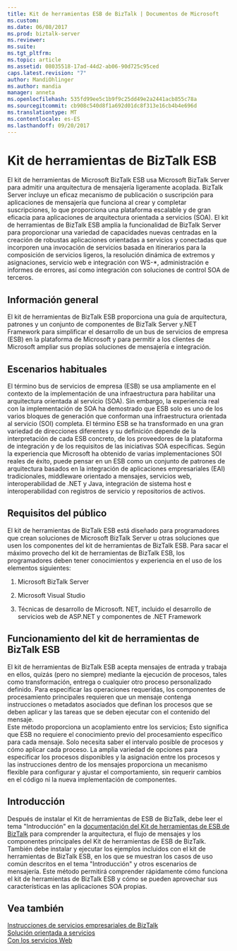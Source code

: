 ```yaml
---
title: Kit de herramientas ESB de BizTalk | Documentos de Microsoft
ms.custom: 
ms.date: 06/08/2017
ms.prod: biztalk-server
ms.reviewer: 
ms.suite: 
ms.tgt_pltfrm: 
ms.topic: article
ms.assetid: 08035518-17ad-44d2-ab06-90d725c95ced
caps.latest.revision: "7"
author: MandiOhlinger
ms.author: mandia
manager: anneta
ms.openlocfilehash: 535fd99ee5c1b9f9c25dd49e2a2441acb855c78a
ms.sourcegitcommit: cb908c540d8f1a692d01dc8f313e16cb4b4e696d
ms.translationtype: MT
ms.contentlocale: es-ES
ms.lasthandoff: 09/20/2017
---
```

# <a name="biztalk-esb-toolkit"></a>Kit de herramientas de BizTalk ESB
El kit de herramientas de Microsoft BizTalk ESB usa Microsoft BizTalk Server para admitir una arquitectura de mensajería ligeramente acoplada. BizTalk Server incluye un eficaz mecanismo de publicación o suscripción para aplicaciones de mensajería que funciona al crear y completar suscripciones, lo que proporciona una plataforma escalable y de gran eficacia para aplicaciones de arquitectura orientada a servicios (SOA). El kit de herramientas de BizTalk ESB amplía la funcionalidad de BizTalk Server para proporcionar una variedad de capacidades nuevas centradas en la creación de robustas aplicaciones orientadas a servicios y conectadas que incorporen una invocación de servicios basada en itinerarios para la composición de servicios ligeros, la resolución dinámica de extremos y asignaciones, servicio web e integración con WS-*, administración e informes de errores, así como integración con soluciones de control SOA de terceros.  
  
## <a name="overview"></a>Información general  
 El kit de herramientas de BizTalk ESB proporciona una guía de arquitectura, patrones y un conjunto de componentes de BizTalk Server y.NET Framework para simplificar el desarrollo de un bus de servicios de empresa (ESB) en la plataforma de Microsoft y para permitir a los clientes de Microsoft ampliar sus propias soluciones de mensajería e integración.  
  
## <a name="common-scenarios"></a>Escenarios habituales  
 El término bus de servicios de empresa (ESB) se usa ampliamente en el contexto de la implementación de una infraestructura para habilitar una arquitectura orientada al servicio (SOA). Sin embargo, la experiencia real con la implementación de SOA ha demostrado que ESB solo es uno de los varios bloques de generación que conforman una infraestructura orientada al servicio (SOI) completa. El término ESB se ha transformado en una gran variedad de direcciones diferentes y su definición depende de la interpretación de cada ESB concreto, de los proveedores de la plataforma de integración y de los requisitos de las iniciativas SOA específicas. Según la experiencia que Microsoft ha obtenido de varias implementaciones SOI reales de éxito, puede pensar en un ESB como un conjunto de patrones de arquitectura basados en la integración de aplicaciones empresariales (EAI) tradicionales, middleware orientado a mensajes, servicios web, interoperabilidad de .NET y Java, integración de sistema host e interoperabilidad con registros de servicio y repositorios de activos.  
  
## <a name="audience-requirements"></a>Requisitos del público  
 El kit de herramientas de BizTalk ESB está diseñado para programadores que crean soluciones de Microsoft BizTalk Server u otras soluciones que usen los componentes del kit de herramientas de BizTalk ESB. Para sacar el máximo provecho del kit de herramientas de BizTalk ESB, los programadores deben tener conocimientos y experiencia en el uso de los elementos siguientes:  
  
1.  Microsoft BizTalk Server  
  
2.  Microsoft Visual Studio  
  
3.  Técnicas de desarrollo de Microsoft. NET, incluido el desarrollo de servicios web de ASP.NET y componentes de .NET Framework  
  
## <a name="how-the-biztalk-esb-toolkit-works"></a>Funcionamiento del kit de herramientas de BizTalk ESB  
 El kit de herramientas de BizTalk ESB acepta mensajes de entrada y trabaja en ellos, quizás (pero no siempre) mediante la ejecución de procesos, tales como transformación, entrega o cualquier otro proceso personalizado definido. Para especificar las operaciones requeridas, los componentes de procesamiento principales requieren que un mensaje contenga instrucciones o metadatos asociados que definan los procesos que se deben aplicar y las tareas que se deben ejecutar con el contenido del mensaje.   
Este método proporciona un acoplamiento entre los servicios; Esto significa que ESB no requiere el conocimiento previo del procesamiento específico para cada mensaje. Solo necesita saber el intervalo posible de procesos y cómo aplicar cada proceso. La amplia variedad de opciones para especificar los procesos disponibles y la asignación entre los procesos y las instrucciones dentro de los mensajes proporciona un mecanismo flexible para configurar y ajustar el comportamiento, sin requerir cambios en el código ni la nueva implementación de componentes.  
  
## <a name="getting-started"></a>Introducción  
 Después de instalar el Kit de herramientas de ESB de BizTalk, debe leer el tema "Introducción" en la [documentación del Kit de herramientas de ESB de BizTalk](http://go.microsoft.com/fwlink/?LinkId=193578) para comprender la arquitectura, el flujo de mensajes y los componentes principales del Kit de herramientas de ESB de BizTalk. También debe instalar y ejecutar los ejemplos incluidos con el kit de herramientas de BizTalk ESB, en los que se muestran los casos de uso común descritos en el tema "Introducción" y otros escenarios de mensajería. Este método permitirá comprender rápidamente cómo funciona el kit de herramientas de BizTalk ESB y cómo se pueden aprovechar sus características en las aplicaciones SOA propias.  
  
## <a name="see-also"></a>Vea también  
 [Instrucciones de servicios empresariales de BizTalk](http://go.microsoft.com/fwlink/?LinkId=193577)   
 [Solución orientada a servicios](../core/service-oriented-solution.md)   
 [Con los servicios Web](../core/using-web-services.md)